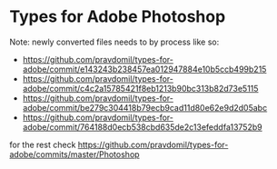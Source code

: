 # Types for Adobe Photoshop

Note: newly converted files needs to by process like so:
- https://github.com/pravdomil/types-for-adobe/commit/e143243b238457ea012947884e10b5ccb499b215
- https://github.com/pravdomil/types-for-adobe/commit/c4c2a15785421f8eb1213b90bc313b82d73e5115
- https://github.com/pravdomil/types-for-adobe/commit/be279c304418b79ecb9cad11d80e62e9d2d05abc
- https://github.com/pravdomil/types-for-adobe/commit/764188d0ecb538cbd635de2c13efeddfa13752b9

for the rest check https://github.com/pravdomil/types-for-adobe/commits/master/Photoshop
